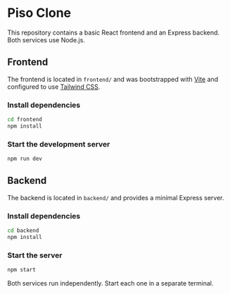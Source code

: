 # Piso Clone

This repository contains a basic React frontend and an Express backend. Both services use Node.js.

## Frontend

The frontend is located in `frontend/` and was bootstrapped with [Vite](https://vitejs.dev/) and configured to use [Tailwind CSS](https://tailwindcss.com/).

### Install dependencies
```bash
cd frontend
npm install
```

### Start the development server
```bash
npm run dev
```

## Backend

The backend is located in `backend/` and provides a minimal Express server.

### Install dependencies
```bash
cd backend
npm install
```

### Start the server
```bash
npm start
```

Both services run independently. Start each one in a separate terminal.
